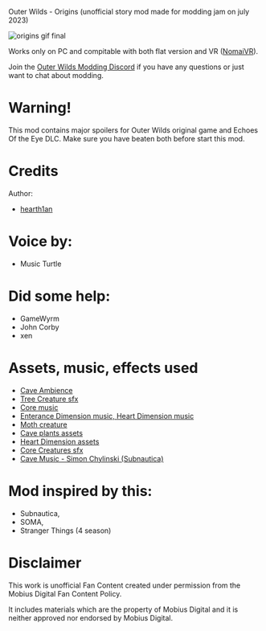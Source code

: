 Outer Wilds - Origins (unofficial story mod made for modding jam on july 2023) 

![origins gif final](https://github.com/hearth1an/hearth1an.Origins/assets/106444732/9c5dc66c-a0e9-4bf8-bdad-861cbb629928)

Works only on PC and compitable with both flat version and VR ([NomaiVR](https://outerwildsmods.com/mods/nomaivr)).

Join the [Outer Wilds Modding Discord](https://discord.gg/MvbCbBz6Q6) if you have any questions or just want to chat about modding.

# Warning!
This mod contains major spoilers for Outer Wilds original game and Echoes Of the Eye DLC. Make sure you have beaten both before start this mod.

# Credits
Author:
- [hearth1an](https://github.com/hearth1an)
  
# Voice by:
- Music Turtle

# Did some help:
- GameWyrm
- John Corby
- xen

# Assets, music, effects used
- [Cave Ambience](https://github.com/hearth1an)
- [Tree Creature sfx](https://www.youtube.com/watch?v=EZt8avdR7Rg&ab_channel=BluezoneCorporation)
- [Core music ](https://youtu.be/nOvXQ3srt70)
- [Enterance Dimension music, Heart Dimension music](https://www.youtube.com/watch?v=9xG3IqB2jlg&t=2492s)
- [Moth creature](https://sketchfab.com/3d-models/stylized-flying-bee-bird-rigged-dc6e35992a79471d890fa9bf558e3b25)
- [Cave plants assets](https://sketchfab.com/3d-models/alien-world-explorer-f73af15ccc2849098df32f48133cba9b)
- [Heart Dimension assets](https://sketchfab.com/3d-models/obelisk-of-xulazar-09aac2ed4e58415885a1fadcb83ddb94)
- [Core Creatures sfx](https://www.youtube.com/watch?v=x0qEwAc4sR0&ab_channel=TheAmazinTacoChannel)
- [Cave Music - Simon Chylinski (Subnautica)](https://youtu.be/aT9_-P7N950?t=2727)

# Mod inspired by this:
- Subnautica,
- SOMA,
- Stranger Things (4 season)

# Disclaimer
This work is unofficial Fan Content created under permission from the Mobius Digital Fan Content Policy.

It includes materials which are the property of Mobius Digital and it is neither approved nor endorsed by Mobius Digital.
